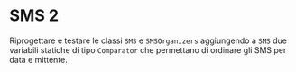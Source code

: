 # SMS 2

Riprogettare e testare le classi `SMS` e `SMSOrganizers` aggiungendo a `SMS` due variabili statiche di tipo `Comparator`
che permettano di ordinare gli SMS per data e mittente.